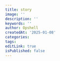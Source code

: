 ```yaml
---
title: story
image: ''
description: ''
keywords: ''
author: Opshell
createdAt: '2025-01-08'
categories:
tags:
editLink: true
isPublished: false
---
```


